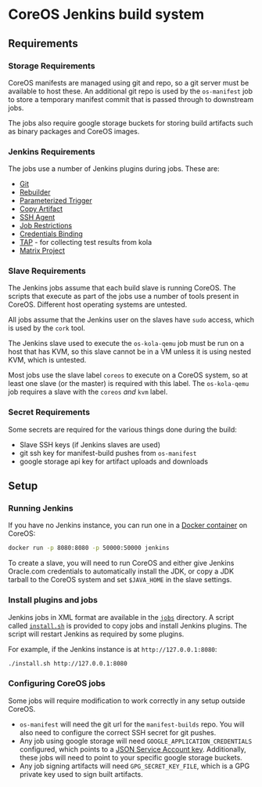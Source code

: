 # CoreOS Jenkins build system

## Requirements

### Storage Requirements

CoreOS manifests are managed using git and repo, so a git server must be available to host these. An additional git repo is used by the `os-manifest` job to store a temporary manifest commit that is passed through to downstream jobs.

The jobs also require google storage buckets for storing build artifacts such as binary packages and CoreOS images.

### Jenkins Requirements

The jobs use a number of Jenkins plugins during jobs. These are:

- [Git](https://wiki.jenkins-ci.org/display/JENKINS/Git+Plugin)
- [Rebuilder](https://wiki.jenkins-ci.org/display/JENKINS/Rebuild+Plugin)
- [Parameterized Trigger](https://wiki.jenkins-ci.org/display/JENKINS/Parameterized+Trigger+Plugin)
- [Copy Artifact](https://wiki.jenkins-ci.org/display/JENKINS/Copy+Artifact+Plugin)
- [SSH Agent](https://wiki.jenkins-ci.org/display/JENKINS/SSH+Agent+Plugin)
- [Job Restrictions](https://wiki.jenkins-ci.org/display/JENKINS/Job+Restrictions+Plugin)
- [Credentials Binding](https://wiki.jenkins-ci.org/display/JENKINS/Credentials+Binding+Plugin)
- [TAP](https://wiki.jenkins-ci.org/display/JENKINS/TAP+Plugin) - for collecting test results from kola
- [Matrix Project](https://wiki.jenkins-ci.org/display/JENKINS/Matrix+Project+Plugin)

### Slave Requirements

The Jenkins jobs assume that each build slave is running CoreOS. The scripts that execute as part of the jobs use a number of tools present in CoreOS. Different host operating systems are untested.

All jobs assume that the Jenkins user on the slaves have `sudo` access, which is used by the `cork` tool.

The Jenkins slave used to execute the `os-kola-qemu` job must be run on a host that has KVM, so this slave cannot be in a VM unless it is using nested KVM, which is untested.

Most jobs use the slave label `coreos` to execute on a CoreOS system, so at least one slave (or the master) is required with this label. The `os-kola-qemu` job requires a slave with the `coreos` *and* `kvm` label.

### Secret Requirements

Some secrets are required for the various things done during the build:

- Slave SSH keys (if Jenkins slaves are used)
- git ssh key for manifest-build pushes from `os-manifest`
- google storage api key for artifact uploads and downloads

## Setup

### Running Jenkins

If you have no Jenkins instance, you can run one in a [Docker container](https://hub.docker.com/_/jenkins/) on CoreOS:

```sh
docker run -p 8080:8080 -p 50000:50000 jenkins
```

To create a slave, you will need to run CoreOS and either give Jenkins Oracle.com credentials to automatically install the JDK, or copy a JDK tarball to the CoreOS system and set `$JAVA_HOME` in the slave settings.

### Install plugins and jobs

Jenkins jobs in XML format are available in the [`jobs`](jobs) directory. A script called [`install.sh`](install.sh) is provided to copy jobs and install Jenkins plugins. The script will restart Jenkins as required by some plugins.

For example, if the Jenkins instance is at `http://127.0.0.1:8080`:

```sh
./install.sh http://127.0.0.1:8080
```

### Configuring CoreOS jobs

Some jobs will require modification to work correctly in any setup outside CoreOS.

- `os-manifest` will need the git url for the `manifest-builds` repo. You will also need to configure the correct SSH secret for git pushes.
- Any job using google storage will need `GOOGLE_APPLICATION_CREDENTIALS` configured, which points to a [JSON Service Account key](https://cloud.google.com/storage/docs/authentication). Additionally, these jobs will need to point to your specific google storage buckets.
- Any job signing artifacts will need `GPG_SECRET_KEY_FILE`, which is a GPG private key used to sign built artifacts.

